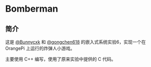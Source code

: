 # Bomberman
## 简介
这是 [@Bunnycxk](https://github.com/Bunnycxk) 和 [@gongchen618](https://github.com/gongchen618) 的嵌入式系统实验6，实现一个在 OrangePi 上运行的炸弹人小游戏。

主要使用 C++ 编写，使用了原来实验中提供的 C 代码。